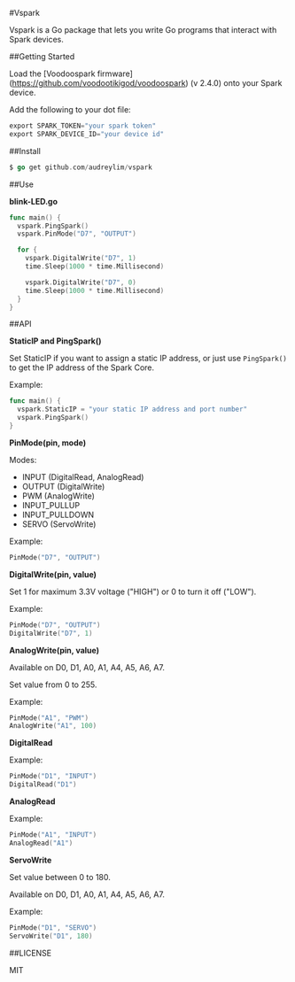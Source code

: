 #Vspark

Vspark is a Go package that lets you write Go programs that interact with Spark devices.

##Getting Started

Load the [Voodoospark firmware] (https://github.com/voodootikigod/voodoospark) (v 2.4.0)  onto your Spark device. 

Add the following to your dot file:

```go
export SPARK_TOKEN="your spark token"
export SPARK_DEVICE_ID="your device id"
```

##Install

```go
$ go get github.com/audreylim/vspark
```

##Use

**blink-LED.go**

```go
func main() {
  vspark.PingSpark()
  vspark.PinMode("D7", "OUTPUT")

  for {
    vspark.DigitalWrite("D7", 1)
    time.Sleep(1000 * time.Millisecond)

    vspark.DigitalWrite("D7", 0)
    time.Sleep(1000 * time.Millisecond)
  }
}
```

##API

**StaticIP and PingSpark()**

Set StaticIP if you want to assign a static IP address, or just use `PingSpark()` to get the IP address of the Spark Core.

Example:
```go 
func main() {
  vspark.StaticIP = "your static IP address and port number"
  vspark.PingSpark()
}
```  

**PinMode(pin, mode)**

Modes:
- INPUT (DigitalRead, AnalogRead)
- OUTPUT (DigitalWrite)
- PWM (AnalogWrite)
- INPUT_PULLUP
- INPUT_PULLDOWN  
- SERVO (ServoWrite)

Example: 
```go
PinMode("D7", "OUTPUT")
```

**DigitalWrite(pin, value)**

Set 1 for maximum 3.3V voltage ("HIGH") or 0 to turn it off ("LOW").

Example: 
```go
PinMode("D7", "OUTPUT")
DigitalWrite("D7", 1)
```

**AnalogWrite(pin, value)**

Available on D0, D1, A0, A1, A4, A5, A6, A7.

Set value from 0 to 255.

Example:
```go
PinMode("A1", "PWM")
AnalogWrite("A1", 100)
```

**DigitalRead**

Example:
```go
PinMode("D1", "INPUT")
DigitalRead("D1")
```

**AnalogRead**

Example:
```go
PinMode("A1", "INPUT")
AnalogRead("A1")
```

**ServoWrite**

Set value between 0 to 180.

Available on D0, D1, A0, A1, A4, A5, A6, A7.

Example:
```go
PinMode("D1", "SERVO")
ServoWrite("D1", 180)
```

##LICENSE

MIT
